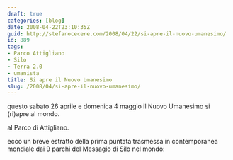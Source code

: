 ```yaml
---
draft: true
categories: [blog]
date: 2008-04-22T23:10:35Z
guid: http://stefanocecere.com/2008/04/22/si-apre-il-nuovo-umanesimo/
id: 889
tags:
- Parco Attigliano
- Silo
- Terra 2.0
- umanista
title: Si apre il Nuovo Umanesimo
slug: /2008/04/si-apre-il-nuovo-umanesimo/
---
```


questo sabato 26 aprile e domenica 4 maggio il Nuovo Umanesimo si (ri)apre al mondo.
  
al Parco di Attigliano.

ecco un breve estratto della prima puntata trasmessa in contemporanea mondiale dai 9 parchi del Messagio di Silo nel mondo: